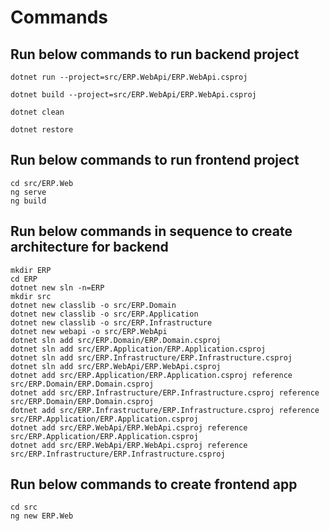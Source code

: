 # Commands

## Run below commands to run backend project
````
dotnet run --project=src/ERP.WebApi/ERP.WebApi.csproj

dotnet build --project=src/ERP.WebApi/ERP.WebApi.csproj

dotnet clean

dotnet restore
````

## Run below commands to run frontend project
````
cd src/ERP.Web
ng serve
ng build
````

## Run below commands in sequence to create architecture for backend
````
mkdir ERP
cd ERP
dotnet new sln -n=ERP
mkdir src
dotnet new classlib -o src/ERP.Domain
dotnet new classlib -o src/ERP.Application
dotnet new classlib -o src/ERP.Infrastructure
dotnet new webapi -o src/ERP.WebApi
dotnet sln add src/ERP.Domain/ERP.Domain.csproj
dotnet sln add src/ERP.Application/ERP.Application.csproj
dotnet sln add src/ERP.Infrastructure/ERP.Infrastructure.csproj
dotnet sln add src/ERP.WebApi/ERP.WebApi.csproj
dotnet add src/ERP.Application/ERP.Application.csproj reference src/ERP.Domain/ERP.Domain.csproj
dotnet add src/ERP.Infrastructure/ERP.Infrastructure.csproj reference src/ERP.Domain/ERP.Domain.csproj
dotnet add src/ERP.Infrastructure/ERP.Infrastructure.csproj reference src/ERP.Application/ERP.Application.csproj
dotnet add src/ERP.WebApi/ERP.WebApi.csproj reference src/ERP.Application/ERP.Application.csproj
dotnet add src/ERP.WebApi/ERP.WebApi.csproj reference src/ERP.Infrastructure/ERP.Infrastructure.csproj
````

## Run below commands to create frontend app
````
cd src
ng new ERP.Web
````